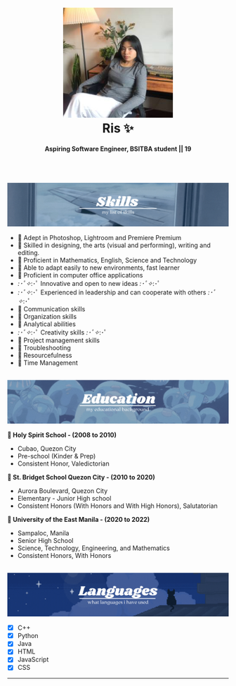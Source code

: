 <h1 align="center">
  <br>
  <img src="idpic.jpg" alt="ID" id="id" width="250">
  <br>
  Ris ✨
  <br>
</h1>

<h4 align="center">Aspiring Software Engineer, BSITBA student || 19</h4>
 <br>

 <br>
 <br>
 
<img src="skills.gif">

  * 🌠 Adept in Photoshop, Lightroom and Premiere Premium
  * 🌠 Skilled in designing, the arts (visual and performing), writing and editing.
  * 🌠 Proficient in Mathematics, English, Science and Technology
  * 🌠 Able to adapt easily to new environments, fast learner
  * 🌠 Proficient in computer office applications
  * *:･ﾟ✧*:･ﾟ Innovative and open to new ideas *:･ﾟ✧*:･ﾟ
  * *:･ﾟ✧*:･ﾟ Experienced in leadership and can cooperate with others *:･ﾟ✧*:･ﾟ
  * 🌠 Communication skills
  * 🌠 Organization skills
  * 🌠 Analytical abilities
  * *:･ﾟ✧*:･ﾟ Creativity  skills *:･ﾟ✧*:･ﾟ
  * 🌠 Project management skills
  * 🌠 Troubleshooting
  * 🌠 Resourcefulness
  * 🌠 Time Management

<br>
<img src="edu.gif">

**📘 Holy Spirit School - (2008 to 2010)**
  - Cubao, Quezon City
  - Pre-school (Kinder & Prep)
  - Consistent Honor, Valedictorian

**📘 St. Bridget School Quezon City - (2010 to 2020)**
  - Aurora Boulevard, Quezon City
  - Elementary - Junior High school
  - Consistent Honors (With Honors and With High Honors), Salutatorian

**📘 University of the East Manila - (2020 to 2022)**
  - Sampaloc, Manila
  - Senior High School
  - Science, Technology, Engineering, and Mathematics
  - Consistent Honors, With Honors
<br>
<img src="lang.gif">

* [x] C++ 
* [x] Python
* [x] Java
* [x] HTML
* [x] JavaScript
* [x] CSS

<hr>
